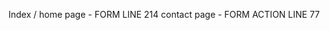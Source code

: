Index / home page - FORM LINE 214
contact page - FORM ACTION LINE 77
<form method="post" action="https://forms.un-static.com/forms/71da94b0d9973b6b4f899d34f1329421ee5e7e96">
